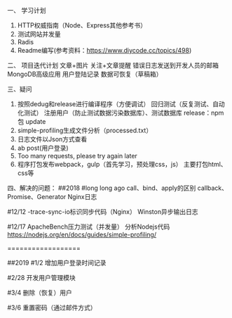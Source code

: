 一、 学习计划
1. HTTP权威指南（Node、Express其他参考书）
2. 测试网站并发量
3. Radis
4. Readme编写(参考资料：https://www.diycode.cc/topics/498)


二、 项目迭代计划
文章+图片
关注+文章提醒
错误日志发送到开发人员的邮箱
MongoDB高级应用
用户登陆记录
数据可恢复（草稿箱）


三、疑问
1. 按照dedug和release进行编译程序（方便调试）
回归测试（反复测试、自动化测试）
注册用户（防止测试数据污染数据库）、测试数据库
release：npm包 update
2. simple-profiling生成文件分析（processed.txt）
3. 日志文件以Json方式查看
4. ab post(用户登录)
5. Too many requests, please try again later
6. 程序打包发布webpack，gulp（首先学习，预处理css，js）
主要打包html、css等

四、解决的问题：
##2018
#long long ago
call、bind、apply的区别
callback、Promise、Generator
Nginx日志

#12/12
-trace-sync-io标识同步代码（Nginx）
Winston异步输出日志

#12/17
ApacheBench压力测试（并发量）
分析Nodejs代码
https://nodejs.org/en/docs/guides/simple-profiling/

==================

##2019
#1/2
增加用户登录时间记录

#2/28
开发用户管理模块

#3/4
删除（恢复）用户

#3/6
重置密码（通过邮件方式）